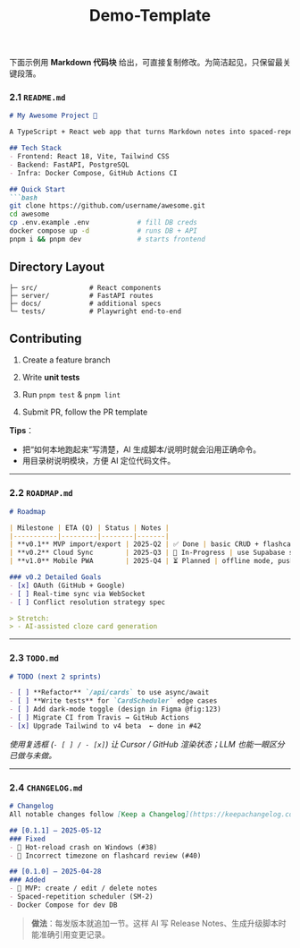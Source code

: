 ﻿---
layout: default
title: Demo-Template
narrow: true
---
下面示例用 **Markdown 代码块** 给出，可直接复制修改。为简洁起见，只保留最关键段落。

### 2.1 `README.md`

````markdown
# My Awesome Project 🚀

A TypeScript + React web app that turns Markdown notes into spaced-repetition flashcards.

## Tech Stack
- Frontend: React 18, Vite, Tailwind CSS
- Backend: FastAPI, PostgreSQL
- Infra: Docker Compose, GitHub Actions CI

## Quick Start
```bash
git clone https://github.com/username/awesome.git
cd awesome
cp .env.example .env            # fill DB creds
docker compose up -d            # runs DB + API
pnpm i && pnpm dev              # starts frontend
````

## Directory Layout

```
├─ src/             # React components
├─ server/          # FastAPI routes
├─ docs/            # additional specs
└─ tests/           # Playwright end-to-end
```

## Contributing

1. Create a feature branch
    
2. Write **unit tests**
    
3. Run `pnpm test` & `pnpm lint`
    
4. Submit PR, follow the PR template
    


 **Tips**：
* 把“如何本地跑起来”写清楚，AI 生成脚本/说明时就会沿用正确命令。  
* 用目录树说明模块，方便 AI 定位代码文件。  

---

### 2.2  `ROADMAP.md`

```markdown
# Roadmap

| Milestone | ETA (Q) | Status | Notes |
|-----------|---------|--------|-------|
| **v0.1** MVP import/export | 2025-Q2 | ✅ Done | basic CRUD + flashcard algo |
| **v0.2** Cloud Sync        | 2025-Q3 | 🔄 In-Progress | use Supabase storage |
| **v1.0** Mobile PWA        | 2025-Q4 | ⏳ Planned | offline mode, push notif |

### v0.2 Detailed Goals
- [x] OAuth (GitHub + Google)
- [ ] Real-time sync via WebSocket
- [ ] Conflict resolution strategy spec

> Stretch:
> - AI-assisted cloze card generation
````

---

### 2.3 `TODO.md`

```markdown
# TODO (next 2 sprints)

- [ ] **Refactor** `/api/cards` to use async/await
- [ ] **Write tests** for `CardScheduler` edge cases
- [ ] Add dark-mode toggle (design in Figma @fig:123)
- [ ] Migrate CI from Travis → GitHub Actions
- [x] Upgrade Tailwind to v4 beta  ← done in #42
```

_使用复选框 (`- [ ] / - [x]`) 让 Cursor / GitHub 渲染状态；LLM 也能一眼区分已做与未做。_

---

### 2.4 `CHANGELOG.md`

```markdown
# Changelog
All notable changes follow [Keep a Changelog](https://keepachangelog.com) and SemVer.

## [0.1.1] – 2025-05-12
### Fixed
- 🐛 Hot-reload crash on Windows (#38)
- 🐛 Incorrect timezone on flashcard review (#40)

## [0.1.0] – 2025-04-28
### Added
- 🎉 MVP: create / edit / delete notes
- Spaced-repetition scheduler (SM-2)
- Docker Compose for dev DB
```

> **做法**：每发版本就追加一节。这样 AI 写 Release Notes、生成升级脚本时能准确引用变更记录。
